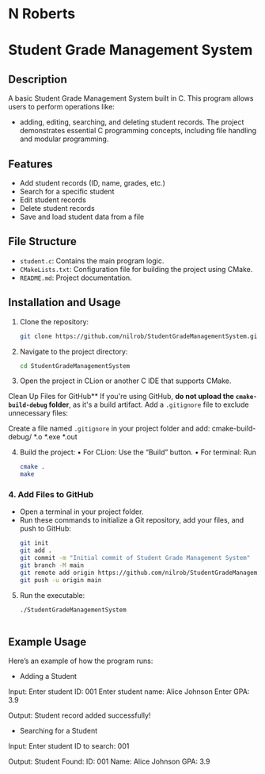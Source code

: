 # N Roberts
# Student Grade Management System

## Description
A basic Student Grade Management System built in C. This program allows users to perform operations like:
- adding, editing, searching, and deleting student records. 
The project demonstrates essential C programming concepts, including file handling and modular programming.

## Features
- Add student records (ID, name, grades, etc.)
- Search for a specific student
- Edit student records
- Delete student records
- Save and load student data from a file

## File Structure
- `student.c`: Contains the main program logic.
- `CMakeLists.txt`: Configuration file for building the project using CMake.
- `README.md`: Project documentation.

## Installation and Usage
1. Clone the repository:
   ```bash
   git clone https://github.com/nilrob/StudentGradeManagementSystem.git
   
2. Navigate to the project directory:
   ```bash
   cd StudentGradeManagementSystem

3. Open the project in CLion or another C IDE that supports CMake.
  
Clean Up Files for GitHub**
If you're using GitHub, **do not upload the `cmake-build-debug` folder**, as it's a build artifact. Add a `.gitignore` file to exclude unnecessary files:

Create a file named `.gitignore` in your project folder and add:
cmake-build-debug/
*.o
*.exe
*.out

4. Build the project:
•	For CLion: Use the “Build” button.
•	For terminal: Run
   ```bash
   cmake .
   make

### **4. Add Files to GitHub**
- Open a terminal in your project folder.
- Run these commands to initialize a Git repository, add your files, and push to GitHub:
   ```bash
   git init
   git add .
   git commit -m "Initial commit of Student Grade Management System"
   git branch -M main
   git remote add origin https://github.com/nilrob/StudentGradeManagementSystem.git
   git push -u origin main

5.	Run the executable:
      ```bash 
      ./StudentGradeManagementSystem
   
## Example Usage

Here’s an example of how the program runs:

- Adding a Student

Input:
Enter student ID: 001
Enter student name: Alice Johnson
Enter GPA: 3.9

Output:
Student record added successfully!

- Searching for a Student

Input: Enter student ID to search: 001

Output: 
Student Found:
ID: 001
Name: Alice Johnson
GPA: 3.9
